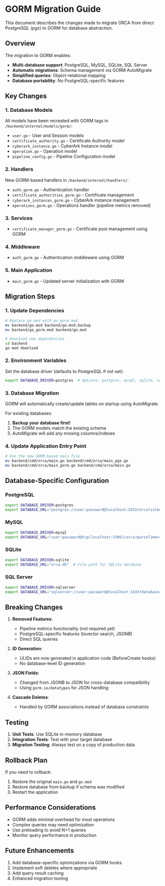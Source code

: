# GORM Migration Guide

This document describes the changes made to migrate ORCA from direct PostgreSQL (pgx) to GORM for database abstraction.

## Overview

The migration to GORM enables:
- **Multi-database support**: PostgreSQL, MySQL, SQLite, SQL Server
- **Automatic migrations**: Schema management via GORM AutoMigrate
- **Simplified queries**: Object-relational mapping
- **Database portability**: No PostgreSQL-specific features

## Key Changes

### 1. Database Models
All models have been recreated with GORM tags in `/backend/internal/models/gorm/`:
- `user.go` - User and Session models
- `certificate_authority.go` - Certificate Authority model
- `cyberark_instance.go` - CyberArk Instance model  
- `operation.go` - Operation model
- `pipeline_config.go` - Pipeline Configuration model

### 2. Handlers
New GORM-based handlers in `/backend/internal/handlers/`:
- `auth_gorm.go` - Authentication handler
- `certificate_authorities_gorm.go` - Certificate management
- `cyberark_instances_gorm.go` - CyberArk instance management
- `operations_gorm.go` - Operations handler (pipeline metrics removed)

### 3. Services
- `certificate_manager_gorm.go` - Certificate pool management using GORM

### 4. Middleware
- `auth_gorm.go` - Authentication middleware using GORM

### 5. Main Application
- `main_gorm.go` - Updated server initialization with GORM

## Migration Steps

### 1. Update Dependencies
```bash
# Replace go.mod with go_gorm.mod
mv backend/go.mod backend/go.mod.backup
mv backend/go_gorm.mod backend/go.mod

# Download new dependencies
cd backend
go mod download
```

### 2. Environment Variables
Set the database driver (defaults to PostgreSQL if not set):
```bash
export DATABASE_DRIVER=postgres  # Options: postgres, mysql, sqlite, sqlserver
```

### 3. Database Migration
GORM will automatically create/update tables on startup using AutoMigrate.

For existing databases:
1. **Backup your database first!**
2. The GORM models match the existing schema
3. AutoMigrate will add any missing columns/indexes

### 4. Update Application Entry Point
```bash
# Use the new GORM-based main file
mv backend/cmd/orca/main.go backend/cmd/orca/main_pgx.go
mv backend/cmd/orca/main_gorm.go backend/cmd/orca/main.go
```

## Database-Specific Configuration

### PostgreSQL
```bash
export DATABASE_DRIVER=postgres
export DATABASE_URL="postgres://user:password@localhost:5432/orca?sslmode=disable"
```

### MySQL
```bash
export DATABASE_DRIVER=mysql
export DATABASE_URL="user:password@tcp(localhost:3306)/orca?parseTime=true"
```

### SQLite
```bash
export DATABASE_DRIVER=sqlite
export DATABASE_URL="orca.db"  # File path for SQLite database
```

### SQL Server
```bash
export DATABASE_DRIVER=sqlserver
export DATABASE_URL="sqlserver://user:password@localhost:1433?database=orca"
```

## Breaking Changes

1. **Removed Features**:
   - Pipeline metrics functionality (not required yet)
   - PostgreSQL-specific features (tsvector search, JSONB)
   - Direct SQL queries

2. **ID Generation**:
   - ULIDs are now generated in application code (BeforeCreate hooks)
   - No database-level ID generation

3. **JSON Fields**:
   - Changed from JSONB to JSON for cross-database compatibility
   - Using `gorm.io/datatypes` for JSON handling

4. **Cascade Deletes**:
   - Handled by GORM associations instead of database constraints

## Testing

1. **Unit Tests**: Use SQLite in-memory database
2. **Integration Tests**: Test with your target database
3. **Migration Testing**: Always test on a copy of production data

## Rollback Plan

If you need to rollback:
1. Restore the original `main.go` and `go.mod`
2. Restore database from backup if schema was modified
3. Restart the application

## Performance Considerations

- GORM adds minimal overhead for most operations
- Complex queries may need optimization
- Use preloading to avoid N+1 queries
- Monitor query performance in production

## Future Enhancements

1. Add database-specific optimizations via GORM hooks
2. Implement soft deletes where appropriate
3. Add query result caching
4. Enhanced migration tooling
